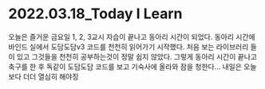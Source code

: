 # 2022.03.18_Today I Learn

오늘은 즐거운 금요일 1, 2, 3교시 자습이 끝나고 동아리 시간이 되었다. 동아리 시간에 바인드 실에서 도담도담v3 코드를 천천히 읽어가기 시작했다. 처음 보는 라이브러리 들이 있고 그것들을 천천히 공부하는것이 정말 쉽지 않았다. 그렇게 동아리 시간이 끝나고 축구를 한 후 독같이 도담도담 코드를 보고 기숙사에 올라와 잠을 청한다...
내일은 오늘보다 더더 열심히 해야징